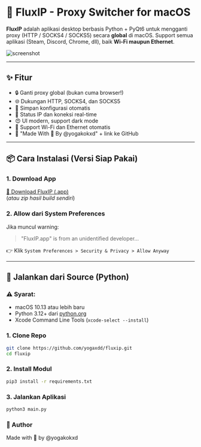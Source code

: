 # 🚀 FluxIP - Proxy Switcher for macOS

**FluxIP** adalah aplikasi desktop berbasis Python + PyQt6 untuk mengganti proxy (HTTP / SOCKS4 / SOCKS5) secara **global** di macOS. Support semua aplikasi (Steam, Discord, Chrome, dll), baik **Wi-Fi maupun Ethernet**.

![screenshot](https://imgur.com/88618773-e32f-4a9c-ba8f-bf80d1f43b6c) <!-- Tambahkan screenshot jika ada -->

---

## ✨ Fitur

- 🔒 Ganti proxy global (bukan cuma browser!)
- 🌐 Dukungan HTTP, SOCKS4, dan SOCKS5
- 💾 Simpan konfigurasi otomatis
- 💬 Status IP dan koneksi real-time
- 😍 UI modern, support dark mode
- 🍎 Support Wi-Fi dan Ethernet otomatis
- 💖 "Made With 💖 By @yogakokxd" + link ke GitHub

---

## 📦 Cara Instalasi (Versi Siap Pakai)

### 1. Download App
[🔗 Download FluxIP (.app)](https://github.com/yogaxdd/fluxip/releases)  
(*atau zip hasil build sendiri*)

### 2. Allow dari System Preferences

Jika muncul warning:
> "FluxIP.app" is from an unidentified developer...

👉 Klik `System Preferences > Security & Privacy > Allow Anyway`

---

## 🧪 Jalankan dari Source (Python)

### ⚠️ Syarat:
- macOS 10.13 atau lebih baru
- Python 3.12+ dari [python.org](https://www.python.org/downloads/macos/)
- Xcode Command Line Tools (`xcode-select --install`)

### 1. Clone Repo
```bash
git clone https://github.com/yogaxdd/fluxip.git
cd fluxip
```

### 2. Install Modul
```bash
pip3 install -r requirements.txt
```

### 3. Jalankan Aplikasi
```bash
python3 main.py
```

### 👑 Author
Made with 💖 by @yogakokxd
